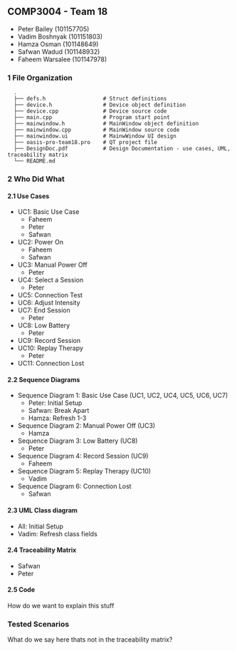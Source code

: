 ## COMP3004 - Team 18  
- Peter Bailey (101157705)
- Vadim Boshnyak (101151803)
- Hamza Osman  (101148649)
- Safwan Wadud (101148932)
- Faheem Warsalee (101147978)

### 1 File Organization
```
  .
  ├── defs.h                  # Struct definitions
  ├── device.h                # Device object definition
  ├── device.cpp              # Device source code
  ├── main.cpp                # Program start point
  ├── mainwindow.h            # MainWindow object definition
  ├── mainwindow.cpp          # MainWindow source code
  ├── mainwindow.ui           # MainwWindow UI design
  ├── oasis-pro-team18.pro    # QT project file
  ├── DesignDoc.pdf           # Design Documentation - use cases, UML, traceability matrix
  └── README.md           
```
### 2 Who Did What
#### 2.1 Use Cases
- UC1: Basic Use Case
  - Faheem
  - Peter
  - Safwan
- UC2: Power On
  - Faheem
  - Safwan
- UC3: Manual Power Off
  - Peter
- UC4: Select a Session
  - Peter
- UC5: Connection Test
- UC6: Adjust Intensity
- UC7: End Session
  - Peter
- UC8: Low Battery
  - Peter
- UC9: Record Session
- UC10: Replay Therapy
  - Peter
- UC11: Connection Lost
#### 2.2 Sequence Diagrams  
- Sequence Diagram 1: Basic Use Case (UC1, UC2, UC4, UC5, UC6, UC7)
  - Peter: Initial Setup
  - Safwan: Break Apart
  - Hamza: Refresh 1-3
- Sequence Diagram 2: Manual Power Off (UC3)
  - Hamza
- Sequence Diagram 3: Low Battery (UC8)
  - Peter
- Sequence Diagram 4: Record Session (UC9)
  - Faheem
- Sequence Diagram 5: Replay Therapy (UC10)
  - Vadim
- Sequence Diagram 6: Connection Lost
  - Safwan

#### 2.3 UML Class diagram
- All: Initial Setup
- Vadim: Refresh class fields
#### 2.4 Traceability Matrix
- Safwan
- Peter
#### 2.5 Code
How do we want to explain this stuff
### Tested Scenarios
What do we say here thats not in the traceability matrix?
